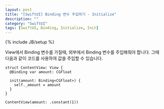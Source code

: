 ```yaml
---
layout: post
title: "[SwiftUI] Binding 변수 주입하기 - Initialize"
description: ""
category: "SwiftUI"
tags: [SwiftUI, Binding, Initialize, Init]
---
```

{% include JB/setup %}

View에서 Binding 변수를 가질때, 외부에서 Binding 변수를 주입해줘야 합니다. 그때 다음과 같이 코드를 사용하여 값을 주입할 수 있습니다.

```
struct ContentView: View {
  @Binding var amount: CGFloat

  init(amount: Binding<CGFloat>) {
    self._amount = amount
  }
}

ContentView(amount: .constant(1))
```